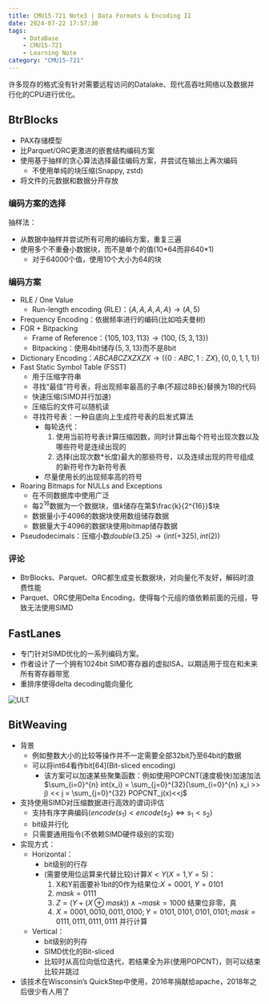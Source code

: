 ```yaml
---
title: CMU15-721 Note3 | Data Formats & Encoding II
date: 2024-07-22 17:57:30
tags: 
    - DataBase
    - CMU15-721
    - Learning Note
category: "CMU15-721"
---
```

许多现存的格式没有针对需要远程访问的Datalake、现代高吞吐网络以及数据并行化的CPU进行优化。

## BtrBlocks

- PAX存储模型
- 比Parquet/ORC更激进的嵌套结构编码方案
- 使用基于抽样的贪心算法选择最佳编码方案，并尝试在输出上再次编码
  - 不使用单纯的块压缩(Snappy, zstd)
- 将文件的元数据和数据分开存放

### 编码方案的选择

抽样法：

- 从数据中抽样并尝试所有可用的编码方案，重复三遍
- 使用多个不重叠小数据块，而不是单个的值(10\*64而非640\*1)
  - 对于64000个值，使用10个大小为64的块

### 编码方案

- RLE / One Value
  - Run-length encoding (RLE)：$\{A, A, A, A, A\}\rightarrow (A, 5)$
- Frequency Encoding：依据频率进行的编码(比如哈夫曼树)
- FOR + Bitpacking
  - Frame of Reference：$\{105, 103, 113\}\rightarrow (100, \{5, 3, 13\})$
  - Bitpacking：使用4bit储存$\{5, 3, 13\}$而不是8bit
- Dictionary Encoding：$ABCABCZXZXZX\rightarrow (\{0:ABC,1:ZX\}, \{0,0,1,1,1\})$
- Fast Static Symbol Table (FSST)
  - 用于压缩字符串
  - 寻找“最佳”符号表，将出现频率最高的子串(不超过8B长)替换为1B的代码
  - 快速压缩(SIMD并行加速)
  - 压缩后的文件可以随机读
  - 寻找符号表：一种自底向上生成符号表的启发式算法
    - 每轮迭代：
        1. 使用当前符号表计算压缩因数，同时计算出每个符号出现次数以及哪些符号是连续出现的
        2. 选择(出现次数\*长度)最大的那些符号，以及连续出现的符号组成的新符号作为新符号表
    - 尽量使用长的出现频率高的符号
- Roaring Bitmaps for NULLs and Exceptions
  - 在不同数据库中使用广泛
  - 每$2^{16}$数据为一个数据块，值$k$储存在第$\frac{k}{2^{16}}$块
  - 数据量小于4096的数据块使用数组储存数据
  - 数据量大于4096的数据块使用bitmap储存数据
- Pseudodecimals：压缩小数$double(3.25)\rightarrow (int(+325), int(2))$

### 评论

- BtrBlocks、Parquet、ORC都生成变长数据块，对向量化不友好，解码时浪费性能
- Parquet、ORC使用Delta Encoding，使得每个元组的值依赖前面的元组，导致无法使用SIMD

## FastLanes

- 专门针对SIMD优化的一系列编码方案。
- 作者设计了一个拥有1024bit SIMD寄存器的虚拟ISA，以期适用于现在和未来所有寄存器带宽
- 重排序使得delta decoding能向量化

![ULT](ult.png)

## BitWeaving

- 背景
  - 例如整数大小的比较等操作并不一定需要全部32bit乃至64bit的数据
  - 可以将int64看作bit\[64\](Bit-sliced encoding)
    - 该方案可以加速某些聚集函数：例如使用POPCNT(速度极快)加速加法$\sum_{i=0}^{n} int(x_i) = \sum_{j=0}^{32}(\sum_{i=0}^{n} x_i >> j) << j = \sum_{j=0}^{32} POPCNT_j(x)<<j$
- 支持使用SIMD对压缩数据进行高效的谓词评估
  - 支持有序字典编码($encode(s_1)<encode(s_2) \Leftrightarrow s_1<s_2$)
  - bit级并行化
  - 只需要通用指令(不依赖SIMD硬件级别的实现)
- 实现方式：
  - Horizontal：
    - bit级别的行存
    - (需要使用位运算来代替比较)计算$X<Y$($X=1$,$Y=5$)：
      1. X和Y前面要补1bit的0作为结果位:$X=0001$, $Y=0101$
      2. $mask=0111$
      3. $Z=(Y+(X\oplus mask))\wedge \neg mask=1000$ 结果位非零，真
      4. $X=0001,0010,0011,0100; Y=0101,0101,0101,0101; mask=0111,0111,0111,0111$ 并行计算
  - Vertical：
    - bit级别的列存
    - SIMD优化的Bit-sliced
    - 比较时从高位向低位迭代，若结果全为非(使用POPCNT)，则可以结束比较并跳过
- 该技术在Wisconsin’s QuickStep中使用，2016年捐献给apache，2018年之后很少有人用了
